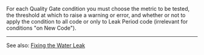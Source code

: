 For each Quality Gate condition you must choose the metric to be tested, the threshold at which to raise a warning or error, and whether or not to apply the condition to all code or only to Leak Period code (irrelevant for conditions "on New Code").

---

See also: [Fixing the Water Leak](/fixing-the-water-leak)
